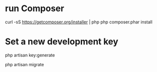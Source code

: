 # run Composer
curl -sS https://getcomposer.org/installer | php
php composer.phar install

# Set a new development key
php artisan key:generate

php artisan migrate
